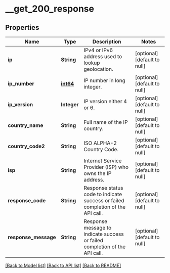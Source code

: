# __get_200_response
## Properties

| Name | Type | Description | Notes |
|------------ | ------------- | ------------- | -------------|
| **ip** | **String** | IPv4 or IPv6 address used to lookup geolocation. | [optional] [default to null] |
| **ip\_number** | [**int64**](int64.md) | IP number in long integer. | [optional] [default to null] |
| **ip\_version** | **Integer** | IP version either 4 or 6. | [optional] [default to null] |
| **country\_name** | **String** | Full name of the IP country. | [optional] [default to null] |
| **country\_code2** | **String** | ISO ALPHA-2 Country Code. | [optional] [default to null] |
| **isp** | **String** | Internet Service Provider (ISP) who owns the IP address. | [optional] [default to null] |
| **response\_code** | **String** | Response status code to indicate success or failed completion of the API call. | [optional] [default to null] |
| **response\_message** | **String** | Response message to indicate success or failed completion of the API call. | [optional] [default to null] |

[[Back to Model list]](../README.md#documentation-for-models) [[Back to API list]](../README.md#documentation-for-api-endpoints) [[Back to README]](../README.md)


